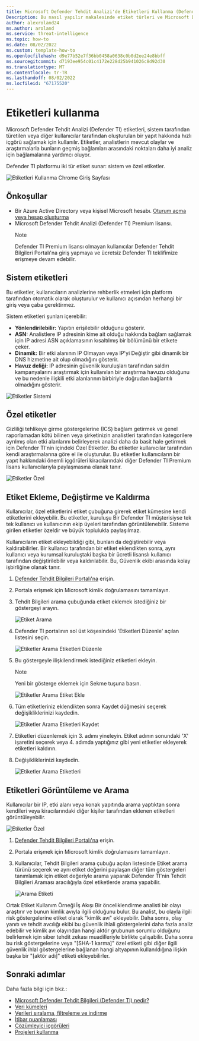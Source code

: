 ```yaml
---
title: Microsoft Defender Tehdit Analizi'de Etiketleri Kullanma (Defender TI)
Description: Bu nasıl yapılır makalesinde etiket türleri ve Microsoft Defender Tehdit Analizi (Defender TI) içinde özel etiketler ekleme, değiştirme, silme ve arama hakkında bilgi edinin.
author: alexroland24
ms.author: aroland
ms.service: threat-intelligence
ms.topic: how-to
ms.date: 08/02/2022
ms.custom: template-how-to
ms.openlocfilehash: d9e77b52e7f36bb0458a0638c0b0d2ee24e8bbff
ms.sourcegitcommit: d7193ee954c01c4172e228d25b941026c8d92d30
ms.translationtype: MT
ms.contentlocale: tr-TR
ms.lasthandoff: 08/02/2022
ms.locfileid: "67175520"
---
```

# <a name="using-tags"></a>Etiketleri kullanma
Microsoft Defender Tehdit Analizi (Defender TI) etiketleri, sistem tarafından türetilen veya diğer kullanıcılar tarafından oluşturulan bir yapıt hakkında hızlı içgörü sağlamak için kullanılır. Etiketler, analistlerin mevcut olaylar ve araştırmalarla bunların geçmiş bağlamları arasındaki noktaları daha iyi analiz için bağlamalarına yardımcı oluyor.

Defender TI platformu iki tür etiket sunar: sistem ve özel etiketler.

![Etiketleri Kullanma Chrome Giriş Sayfası](media/UsingTagsChromeHomePage.png)

## <a name="prerequisites"></a>Önkoşullar

- Bir Azure Active Directory veya kişisel Microsoft hesabı. [Oturum açma veya hesap oluşturma](https://signup.microsoft.com/)
- Microsoft Defender Tehdit Analizi (Defender TI) Premium lisansı.
    > [!NOTE]
    > Defender TI Premium lisansı olmayan kullanıcılar Defender Tehdit Bilgileri Portalı'na giriş yapmaya ve ücretsiz Defender TI teklifimize erişmeye devam edebilir.

## <a name="system-tags"></a>Sistem etiketleri

Bu etiketler, kullanıcıların analizlerine rehberlik etmeleri için platform tarafından otomatik olarak oluşturulur ve kullanıcı açısından herhangi bir giriş veya çaba gerektirmez.

Sistem etiketleri şunları içerebilir:

- **Yönlendirilebilir:** Yapıtın erişilebilir olduğunu gösterir.
- **ASN:** Analistlere IP adresinin kime ait olduğu hakkında bağlam sağlamak için IP adresi ASN açıklamasının kısaltılmış bir bölümünü bir etikete çeker.
- **Dinamik:** Bir etki alanının IP Olmayan veya IP'yi Değiştir gibi dinamik bir DNS hizmetine ait olup olmadığını gösterir.
- **Havuz deliği:** IP adresinin güvenlik kuruluşları tarafından saldırı kampanyalarını araştırmak için kullanılan bir araştırma havuzu olduğunu ve bu nedenle ilişkili etki alanlarının birbiriyle doğrudan bağlantılı olmadığını gösterir.

![Etiketler Sistemi](media/tagsSystem.png)

## <a name="custom-tags"></a>Özel etiketler

Gizliliği tehlikeye girme göstergelerine (ICS) bağlam getirmek ve genel raporlamadan kötü bilinen veya şirketinizin analistleri tarafından kategorilere ayrılmış olan etki alanlarını belirleyerek analizi daha da basit hale getirmek için Defender TI'nin içindeki Özel Etiketler. Bu etiketler kullanıcılar tarafından kendi araştırmalarına göre el ile oluşturulur. Bu etiketler kullanıcıların bir yapıt hakkındaki önemli içgörüleri kiracılarındaki diğer Defender TI Premium lisans kullanıcılarıyla paylaşmasına olanak tanır.

![Etiketler Özel](media/tagsCustom.png)

## <a name="adding-modifying-and-removing-tags"></a>Etiket Ekleme, Değiştirme ve Kaldırma

Kullanıcılar, özel etiketlerini etiket çubuğuna girerek etiket kümesine kendi etiketlerini ekleyebilir. Bu etiketler, kuruluşu Bir Defender TI müşterisiyse tek tek kullanıcı ve kullanıcının ekip üyeleri tarafından görüntülenebilir. Sisteme girilen etiketler özeldir ve büyük toplulukla paylaşılmaz.

Kullanıcıların etiket ekleyebildiği gibi, bunları da değiştirebilir veya kaldırabilirler. Bir kullanıcı tarafından bir etiket eklendikten sonra, aynı kullanıcı veya kurumsal kuruluştaki başka bir ücretli lisanslı kullanıcı tarafından değiştirilebilir veya kaldırılabilir. Bu, Güvenlik ekibi arasında kolay işbirliğine olanak tanır.

1. [Defender Tehdit Bilgileri Portalı'na](https://ti.defender.microsoft.com/) erişin.
2. Portala erişmek için Microsoft kimlik doğrulamasını tamamlayın.
3. Tehdit Bilgileri arama çubuğunda etiket eklemek istediğiniz bir göstergeyi arayın.

    ![Etiket Arama](media/tagsSearch.png)

4. Defender TI portalının sol üst köşesindeki 'Etiketleri Düzenle' açılan listesini seçin.

    ![Etiketler Arama Etiketleri Düzenle](media/tagsSearchEditTags.png)

5. Bu göstergeyle ilişkilendirmek istediğiniz etiketleri ekleyin.

    > [!Note]
    > Yeni bir gösterge eklemek için Sekme tuşuna basın.

    ![Etiketler Arama Etiket Ekle](media/tagsSearchAddTags.png)

6. Tüm etiketleriniz eklendikten sonra Kaydet düğmesini seçerek değişikliklerinizi kaydedin.

    ![Etiketler Arama Etiketleri Kaydet](media/tagsSearchSaveTags.png)

7. Etiketleri düzenlemek için 3. adımı yineleyin. Etiket adının sonundaki 'X' işaretini seçerek veya 4. adımda yaptığınız gibi yeni etiketler ekleyerek etiketleri kaldırın.

8. Değişikliklerinizi kaydedin.

    ![Etiketler Arama Etiketleri](media/tagsSearchTags.png)

## <a name="viewing-and-searching-tags"></a>Etiketleri Görüntüleme ve Arama

Kullanıcılar bir IP, etki alanı veya konak yapıtında arama yaptıktan sonra kendileri veya kiracılarındaki diğer kişiler tarafından eklenen etiketleri görüntüleyebilir.

![Etiketler Özel](media/tagsCustom.png)

1. [Defender Tehdit Bilgileri Portalı'na](https://ti.defender.microsoft.com/) erişin.
2. Portala erişmek için Microsoft kimlik doğrulamasını tamamlayın.
3. Kullanıcılar, Tehdit Bilgileri arama çubuğu açılan listesinde Etiket arama türünü seçerek ve aynı etiket değerini paylaşan diğer tüm göstergeleri tanımlamak için etiket değeriyle arama yaparak Defender TI'nin Tehdit Bilgileri Araması aracılığıyla özel etiketlerde arama yapabilir.

    ![Arama Etiketi](media/searchTag.png)

Ortak Etiket Kullanım Örneği İş Akışı Bir önceliklendirme analisti bir olayı araştırır ve bunun kimlik avıyla ilgili olduğunu bulur. Bu analist, bu olayla ilgili risk göstergelerine etiket olarak "kimlik avı" ekleyebilir. Daha sonra, olay yanıtı ve tehdit avcılığı ekibi bu güvenlik ihlali göstergelerini daha fazla analiz edebilir ve kimlik avı olayından hangi aktör grubunun sorumlu olduğunu belirlemek için siber tehdit zekası muadilleriyle birlikte çalışabilir. Daha sonra bu risk göstergelerine veya "[SHA-1 karma]" özel etiketi gibi diğer ilgili güvenlik ihlal göstergelerine bağlanan hangi altyapının kullanıldığına ilişkin başka bir "[aktör adı]" etiketi ekleyebilirler.

## <a name="next-steps"></a>Sonraki adımlar

Daha fazla bilgi için bkz.:

- [Microsoft Defender Tehdit Bilgileri (Defender TI) nedir?](index.md)
- [Veri kümeleri](data-sets.md)
- [Verileri sıralama, filtreleme ve indirme](sorting-filtering-and-downloading-data.md)
- [İtibar puanlaması](reputation-scoring.md)
- [Çözümleyici içgörüleri](analyst-insights.md)
- [Projeleri kullanma](using-projects.md)
